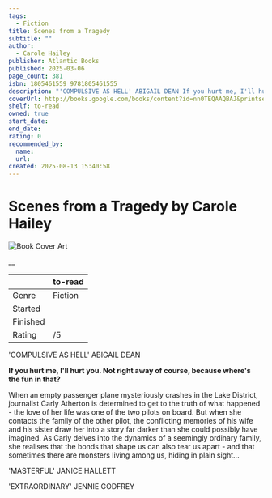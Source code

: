 ```yaml
---
tags:
  - Fiction
title: Scenes from a Tragedy
subtitle: ""
author:
  - Carole Hailey
publisher: Atlantic Books
published: 2025-03-06
page_count: 381
isbn: 1805461559 9781805461555
description: "'COMPULSIVE AS HELL' ABIGAIL DEAN If you hurt me, I'll hurt you. Not right away of course, because where's the fun in that? When an empty passenger plane mysteriously crashes in the Lake District, journalist Carly Atherton is determined to get to the truth of what happened - the love of her life was one of the two pilots on board. But when she contacts the family of the other pilot, the conflicting memories of his wife and his sister draw her into a story far darker than she could possibly have imagined. As Carly delves into the dynamics of a seemingly ordinary family, she realises that the bonds that shape us can also tear us apart - and that sometimes there are monsters living among us, hiding in plain sight... 'MASTERFUL' JANICE HALLETT 'EXTRAORDINARY' JENNIE GODFREY"
coverUrl: http://books.google.com/books/content?id=nn0TEQAAQBAJ&printsec=frontcover&img=1&zoom=1&source=gbs_api
shelf: to-read
owned: true
start_date:
end_date:
rating: 0
recommended_by:
  name:
  url:
created: 2025-08-13 15:40:58
---
```


# Scenes from a Tragedy by Carole Hailey

![Book Cover Art](http://books.google.com/books/content?id=nn0TEQAAQBAJ&printsec=frontcover&img=1&zoom=1&source=gbs_api)

__

| &nbsp; | to-read | 
| --- | --- |
| Genre | Fiction |
| Started |  |
| Finished |  |
| Rating | /5 |

'COMPULSIVE AS HELL' ABIGAIL DEAN 

**If you hurt me, I'll hurt you. Not right away of course, because where's the fun in that?**

When an empty passenger plane mysteriously crashes in the Lake District, journalist Carly Atherton is determined to get to the truth of what happened - the love of her life was one of the two pilots on board. But when she contacts the family of the other pilot, the conflicting memories of his wife and his sister draw her into a story far darker than she could possibly have imagined. As Carly delves into the dynamics of a seemingly ordinary family, she realises that the bonds that shape us can also tear us apart - and that sometimes there are monsters living among us, hiding in plain sight...

'MASTERFUL' JANICE HALLETT 

'EXTRAORDINARY' JENNIE GODFREY